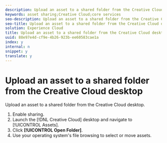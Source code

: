 ```yaml
---
description: Upload an asset to a shared folder from the Creative Cloud desktop.
keywords: asset sharing;Creative Cloud;core services
seo-description: Upload an asset to a shared folder from the Creative Cloud desktop.
seo-title: Upload an asset to a shared folder from the Creative Cloud desktop
solution: Experience Cloud
title: Upload an asset to a shared folder from the Creative Cloud desktop
uuid: 88e97e4d-cf9e-4b26-923b-ee60583cae1a
index: y
internal: n
snippet: y
translate: y
---
```


# Upload an asset to a shared folder from the Creative Cloud desktop

Upload an asset to a shared folder from the Creative Cloud desktop.


1. Enable sharing.
1. Launch the [!DNL Creative Cloud] desktop and navigate to [!UICONTROL Assets].
1. Click **[!UICONTROL Open Folder]**.
1. Use your operating system's file browsing to select or move assets.
